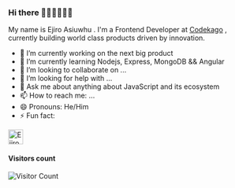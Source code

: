 ### Hi there 👋🏽👋🏽👋🏽
My name is Ejiro Asiuwhu . 
I'm a Frontend Developer at [Codekago](https://codekago.com) , currently building world class products driven by innovation.

- 🔭 I’m currently working on the next big product
- 🌱 I’m currently learning Nodejs, Express, MongoDB && Angular
- 👯 I’m looking to collaborate on ...
- 🤔 I’m looking for help with ...
- 💬 Ask me about anything about JavaScript and its ecosystem
- 📫 How to reach me: ...
- 😄 Pronouns: He/Him
- ⚡ Fun fact: 

<a href="https://dev.to/ejirocodes">
  <img src="https://d2fltix0v2e0sb.cloudfront.net/dev-badge.svg" alt="Ejiro Asiuwhu's DEV Profile" height="30" width="30">
</a>

#### Visitors count
![Visitor Count](https://profile-counter.glitch.me/ejirocodes/count.svg) 
